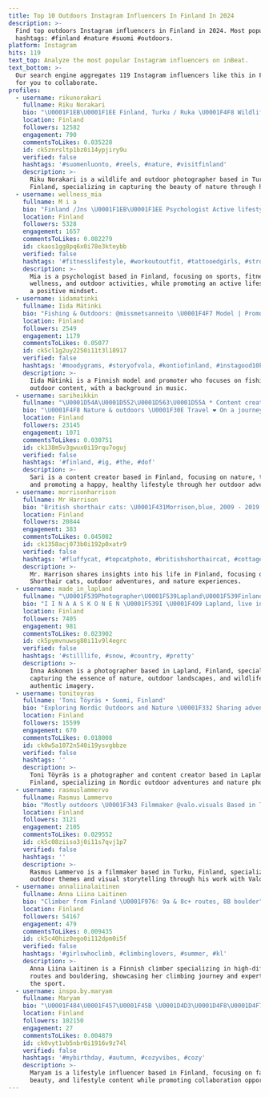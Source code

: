 ```yaml
---
title: Top 10 Outdoors Instagram Influencers In Finland In 2024
description: >-
  Find top outdoors Instagram influencers in Finland in 2024. Most popular
  hashtags: #finland #nature #suomi #outdoors.
platform: Instagram
hits: 119
text_top: Analyze the most popular Instagram influencers on inBeat.
text_bottom: >-
  Our search engine aggregates 119 Instagram influencers like this in Finland
  for you to collaborate.
profiles:
  - username: rikunorakari
    fullname: Riku Norakari
    bio: "\U0001F1EB\U0001F1EE Finland, Turku / Ruka \U0001F4F8 Wildlife and outdoors photographer \U0001F4E7 norakaririku@gmail.com | DM \U0001F5BC Prints in highlight, Norakari10 -10% OFF \U0001F5A5 Website:"
    location: Finland
    followers: 12582
    engagement: 790
    commentsToLikes: 0.035228
    id: ck5znrsltp1bz0i14ypjiry9u
    verified: false
    hashtags: '#suomenluonto, #reels, #nature, #visitfinland'
    description: >-
      Riku Norakari is a wildlife and outdoor photographer based in Turku,
      Finland, specializing in capturing the beauty of nature through his lens.
  - username: wellness_mia
    fullname: M i a
    bio: "Finland /Jns \U0001F1EB\U0001F1EE Psychologist Active lifestyle, positive mind \U0001F4F7@miamielonen Sport | Fitness | Wellness | Nature | Outdoors | Modeling"
    location: Finland
    followers: 5328
    engagement: 1657
    commentsToLikes: 0.082279
    id: ckaos1gg8pq6x0i78e3kteybb
    verified: false
    hashtags: '#fitnesslifestyle, #workoutoutfit, #tattooedgirls, #strongmindset'
    description: >-
      Mia is a psychologist based in Finland, focusing on sports, fitness,
      wellness, and outdoor activities, while promoting an active lifestyle and
      a positive mindset.
  - username: iidamatinki
    fullname: Iida Mätinki
    bio: "Fishing & Outdoors: @missmetsanneito \U0001F4F7 Model | Promoter | Bachelor of Music \U0001F48C iida.matinki@gmail.com Portfolio ⤵️"
    location: Finland
    followers: 2549
    engagement: 1179
    commentsToLikes: 0.05077
    id: ck5cl1g2uy2250i11t3l18917
    verified: false
    hashtags: '#moodygrams, #storyofvola, #kontiofinland, #instagood10k'
    description: >-
      Iida Mätinki is a Finnish model and promoter who focuses on fishing and
      outdoor content, with a background in music.
  - username: sariheikkin
    fullname: "\U0001D54A\U0001D552\U0001D563\U0001D55A * Content creator"
    bio: "\U0001F4F8 Nature & outdoors \U0001F30E Travel ❤️ On a journey of happy and healthy life ✨\U0001D53D\U0001D55A\U0001D55F\U0001D555 \U0001D55E\U0001D556 \U0001D568\U0001D559\U0001D556\U0001D563\U0001D556 \U0001D565\U0001D559\U0001D556 \U0001D568\U0001D55A\U0001D55D\U0001D555 \U0001D565\U0001D559\U0001D55A\U0001D55F\U0001D558\U0001D564 \U0001D552\U0001D563\U0001D556✨ \U0001F4CDKuhmo, FI ✉️ momentbysari@gmail.com"
    location: Finland
    followers: 23145
    engagement: 1071
    commentsToLikes: 0.030751
    id: ck138m5v3gwux0i19rqu7oguj
    verified: false
    hashtags: '#finland, #ig, #the, #dof'
    description: >-
      Sari is a content creator based in Finland, focusing on nature, travel,
      and promoting a happy, healthy lifestyle through her outdoor adventures.
  - username: morrisonharrison
    fullname: Mr Harrison
    bio: "British shorthair cats: \U0001F431Morrison,blue, 2009 - 2019 \U0001F308 RIP \U0001F408Harrison,lilac,born 2015 ❤ bugs,outdoors,tuna Follow my life in Finland \U0001F1EB\U0001F1EE \U0001F43E"
    location: Finland
    followers: 20844
    engagement: 383
    commentsToLikes: 0.045082
    id: ck1358acj073b0i192p0xatr9
    verified: false
    hashtags: '#fluffycat, #topcatphoto, #britishshorthaircat, #cottagelife'
    description: >-
      Mr. Harrison shares insights into his life in Finland, focusing on British
      Shorthair cats, outdoor adventures, and nature experiences.
  - username: made_in_lapland
    fullname: "\U0001F539Photographer\U0001F539Lapland\U0001F539Finland"
    bio: "I I N A A S K O N E N \U0001F539I \U0001F499 Lapland, live in Pello \U0001F539I want to capture moods & feelings \U0001F539Nature, outdoors, countryside, animals \U0001F539All photos are mine"
    location: Finland
    followers: 7405
    engagement: 981
    commentsToLikes: 0.023902
    id: ck5pymvnuwsg80i11v9l4egrc
    verified: false
    hashtags: '#stilllife, #snow, #country, #pretty'
    description: >-
      Inna Askonen is a photographer based in Lapland, Finland, specializing in
      capturing the essence of nature, outdoor landscapes, and wildlife through
      authentic imagery.
  - username: tonitoyras
    fullname: 'Toni Töyräs • Suomi, Finland'
    bio: "Exploring Nordic Outdoors and Nature \U0001F332 Sharing adventures and sceneries from North ❄️ Based in Lapland, Finland \U0001F1EB\U0001F1EE Photographer & Content Creator"
    location: Finland
    followers: 15599
    engagement: 670
    commentsToLikes: 0.018008
    id: ck0w5a1072n540i19ysvgbbze
    verified: false
    hashtags: ''
    description: >-
      Toni Töyräs is a photographer and content creator based in Lapland,
      Finland, specializing in Nordic outdoor adventures and nature photography.
  - username: rasmuslammervo
    fullname: Rasmus Lammervo
    bio: "Mostly outdoors \U0001F343 Filmmaker @valo.visuals Based in Turku, Finland Contact: rasmuslammervo@gmail.com"
    location: Finland
    followers: 3121
    engagement: 2105
    commentsToLikes: 0.029552
    id: ck5c08ziiso3j0i11s7qvj1p7
    verified: false
    hashtags: ''
    description: >-
      Rasmus Lammervo is a filmmaker based in Turku, Finland, specializing in
      outdoor themes and visual storytelling through his work with Valo Visuals.
  - username: annaliinalaitinen
    fullname: Anna Liina Laitinen
    bio: "Climber from Finland \U0001F976☃️ 9a & 8c+ routes, 8B boulder"
    location: Finland
    followers: 54167
    engagement: 479
    commentsToLikes: 0.009435
    id: ck5c40hiz0ego0i112dpm0i5f
    verified: false
    hashtags: '#girlswhoclimb, #climbinglovers, #summer, #kl'
    description: >-
      Anna Liina Laitinen is a Finnish climber specializing in high-difficulty
      routes and bouldering, showcasing her climbing journey and expertise in
      the sport.
  - username: inspo.by.maryam
    fullname: Maryam
    bio: "\U0001F484\U0001F457\U0001F45B \U0001D4D3\U0001D4F8\U0001D4F7'\U0001D4FD \U0001D4FE\U0001D4FC\U0001D4EE \U0001D4F6\U0001D502 \U0001D4F9\U0001D4F1\U0001D4F8\U0001D4FD\U0001D4F8 \U0001D500\U0001D4F2\U0001D4FD\U0001D4F1\U0001D4F8\U0001D4FE\U0001D4FD \U0001D4FD\U0001D4EA\U0001D4F0\U0001F4F8 \U0001D4D2\U0001D4F8\U0001D4F5\U0001D4F5\U0001D4EA\U0001D4EB\U0001D4F8\U0001D4FB\U0001D4EA\U0001D4FD\U0001D4F2\U0001D4F8\U0001D4F7 \U0001D4D3\U0001D4DC\U0001F4E9"
    location: Finland
    followers: 102150
    engagement: 27
    commentsToLikes: 0.004879
    id: ck0vyt1vb5nbr0i1916v9z74l
    verified: false
    hashtags: '#mybirthday, #autumn, #cozyvibes, #cozy'
    description: >-
      Maryam is a lifestyle influencer based in Finland, focusing on fashion,
      beauty, and lifestyle content while promoting collaboration opportunities.
---
```


